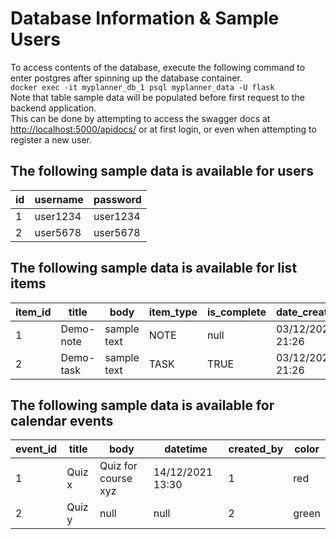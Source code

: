 # Database Information & Sample Users

To access contents of the database, execute the following command to enter postgres after spinning up the database container.  
`docker exec -it myplanner_db_1 psql myplanner_data -U flask`  
Note that table sample data will be populated before first request to the backend application.  
This can be done by attempting to access the swagger docs at <http://localhost:5000/apidocs/> or at first login, or even when attempting to register a new user.

## The following sample data is available for users

| id | username | password |
|----|----------|----------|
| 1  | user1234 | user1234 |
| 2  | user5678 | user5678 |

## The following sample data is available for list items

| item_id | title     | body        | item_type | is_complete | date_created     | created_by |
|---------|-----------|-------------|-----------|-------------|------------------|------------|
| 1       | Demo-note | sample text | NOTE      | null        | 03/12/2021 21:26 | 1          |
| 2       | Demo-task | sample text | TASK      | TRUE        | 03/12/2021 21:26 | 2          |

## The following sample data is available for calendar events

| event_id | title  | body                | datetime         | created_by | color |
|----------|--------|---------------------|------------------|------------|-------|
| 1        | Quiz x | Quiz for course xyz | 14/12/2021 13:30 | 1          | red   |
| 2        | Quiz y | null                | null             | 2          | green |
